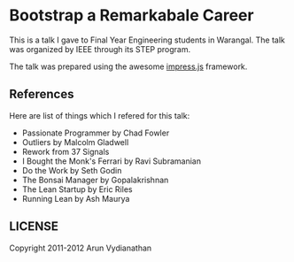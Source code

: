 Bootstrap a Remarkabale Career
==============================

This is a talk I gave to Final Year Engineering students in
Warangal. The talk was organized by IEEE through its STEP program.


The talk was prepared using the awesome [impress.js](http://github.com/bartaz/impress.js) framework.


References
----------

Here are list of things which I refered for this talk:

* Passionate Programmer by Chad Fowler
* Outliers by Malcolm Gladwell
* Rework from 37 Signals
* I Bought the Monk's Ferrari by Ravi Subramanian
* Do the Work by Seth Godin
* The Bonsai Manager by Gopalakrishnan
* The Lean Startup by Eric Riles
* Running Lean by Ash Maurya

LICENSE
---------

Copyright 2011-2012 Arun Vydianathan


